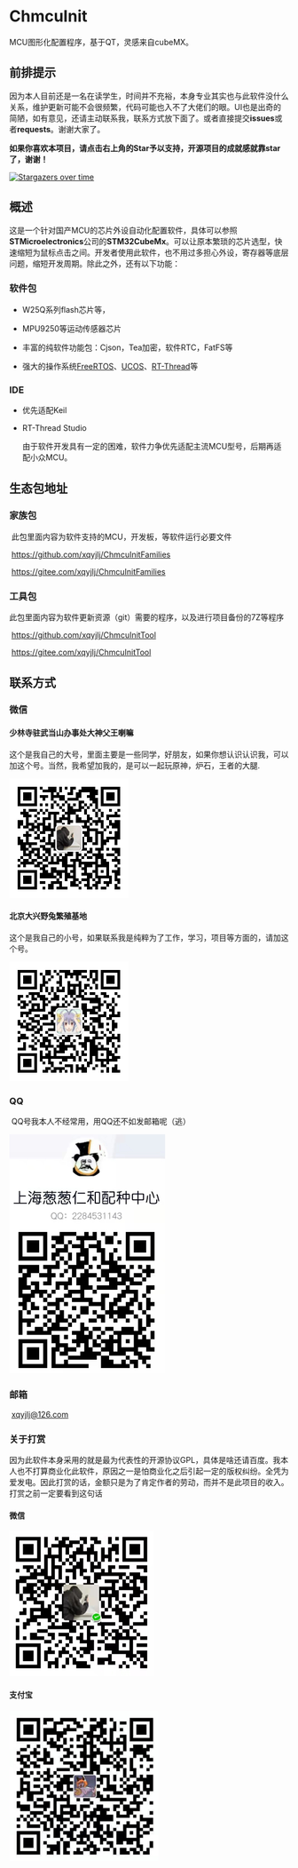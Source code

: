 # ChmcuInit

MCU图形化配置程序，基于QT，灵感来自cubeMX。

## 前排提示

​	因为本人目前还是一名在读学生，时间并不充裕，本身专业其实也与此软件没什么关系，维护更新可能不会很频繁，代码可能也入不了大佬们的眼。UI也是出奇的简陋，如有意见，还请主动联系我，联系方式放下面了。或者直接提交**issues**或者**requests**。谢谢大家了。

**如果你喜欢本项目，请点击右上角的Star予以支持，开源项目的成就感就靠star了，谢谢！**

[![Stargazers over time](https://starchart.cc/xqyjlj/ChmcuInit.svg)](https://starchart.cc/xqyjlj/ChmcuInit)

## 概述

​		这是一个针对国产MCU的芯片外设自动化配置软件，具体可以参照**STMicroelectronics**公司的**STM32CubeMx**。可以让原本繁琐的芯片选型，快速缩短为鼠标点击之间。开发者使用此软件，也不用过多担心外设，寄存器等底层问题，缩短开发周期。除此之外，还有以下功能：

### 软件包

- W25Q系列flash芯片等，

- MPU9250等运动传感器芯片

- 丰富的纯软件功能包：Cjson，Tea加密，软件RTC，FatFS等

- 强大的操作系统[FreeRTOS](https://freertos.org/)、[UCOS](https://www.micrium.com/rtos/kernels/)、[RT-Thread](https://www.rt-thread.org/)等

### IDE

- 优先适配Keil
- RT-Thread Studio

  由于软件开发具有一定的困难，软件力争优先适配主流MCU型号，后期再适配小众MCU。

## 生态包地址

### 家族包

​	此包里面内容为软件支持的MCU，开发板，等软件运行必要文件

​	https://github.com/xqyjlj/ChmcuInitFamilies

​	https://gitee.com/xqyjlj/ChmcuInitFamilies

### 工具包

​	此包里面内容为软件更新资源（git）需要的程序，以及进行项目备份的7Z等程序

​	https://github.com/xqyjlj/ChmcuInitTool

​	https://gitee.com/xqyjlj/ChmcuInitTool

## 联系方式

### 微信

#### 少林寺驻武当山办事处大神父王喇嘛

​	这个是我自己的大号，里面主要是一些同学，好朋友，如果你想认识认识我，可以加这个号。当然，我希望加我的，是可以一起玩原神，炉石，王者的大腿.

<img src="./assets/少林寺驻武当山办事处大神父王喇嘛.png" alt="少林寺驻武当山办事处大神父王喇嘛" style="zoom:50%;" />

#### 北京大兴野兔繁殖基地

​	这个是我自己的小号，如果联系我是纯粹为了工作，学习，项目等方面的，请加这个号。

<img src="./assets/北京大兴野兔繁殖基地.png" alt="北京大兴野兔繁殖基地" style="zoom:50%;" />

### QQ 

​	QQ号我本人不经常用，用QQ还不如发邮箱呢（逃）

<img src="./assets/QQ.jpg" alt="少林寺驻武当山办事处大神父王喇嘛" style="zoom:50%;" />

### 邮箱

​	xqyjlj@126.com

### 关于打赏

​	因为此软件本身采用的就是最为代表性的开源协议GPL，具体是啥还请百度。我本人也不打算商业化此软件，原因之一是怕商业化之后引起一定的版权纠纷。全凭为爱发电。因此打赏的话，金额只是为了肯定作者的劳动，而并不是此项目的收入。打赏之前一定要看到这句话

#### 微信 

<img src="./assets/微信收款码.png" alt="微信收款码" style="zoom:50%;" />

#### 支付宝

<img src="./assets/支付宝收款码.png" alt="支付宝收款码" style="zoom:70%;" />